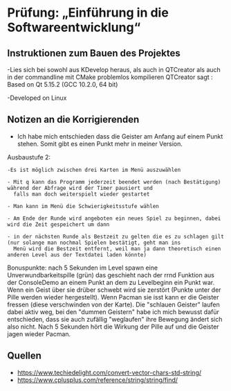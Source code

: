 # Prüfung: „Einführung in die Softwareentwicklung“
## Instruktionen zum Bauen des Projektes
-Lies sich bei sowohl aus KDevelop heraus, als auch in QTCreator als auch in der commandline mit CMake problemlos kompilieren
QTCreator sagt : Based on Qt 5.15.2 (GCC 10.2.0, 64 bit)

-Developed on Linux


## Notizen an die Korrigierenden
- Ich habe mich entschieden dass die Geister am Anfang auf einem Punkt stehen. Somit gibt es einen Punkt mehr in meiner Version.

Ausbaustufe 2:

    -Es ist möglich zwischen drei Karten im Menü auszuwählen

    - Mit q kann das Programm jederzeit beendet werden (nach Bestätigung) während der Abfrage wird der Timer pausiert und 
      falls man doch weiterspielt wieder gestartet

    - Man kann im Menü die Schwierigkeitsstufe wählen

    - Am Ende der Runde wird angeboten ein neues Spiel zu beginnen, dabei wird die Zeit gespeichert um dann
    
    - in der nächsten Runde als Bestzeit zu gelten die es zu schlagen gilt (nur solange man nochmal Spielen bestätigt, geht man ins
      Menü wird die Bestzeit entfernt, weil man ja dann theoretisch einen anderen Level aus der Textdatei laden könnte)

Bonuspunkte:
    nach 5 Sekunden im Level spawn eine Unverwundbarkeitspille (grün)
    das geschieht nach der rrnd Funktion aus der ConsoleDemo an einem Punkt an dem zu Levelbeginn ein Punkt war.
    Wenn ein Geist über sie drüber schwebt wird sie zerstört (Punkte unter der Pille werden wieder hergestellt).
    Wenn Pacman sie isst kann er die Geister fressen (diese verschwinden von der Karte).
    Die "schlauen Geister" laufen dabei aktiv weg, bei den "dummen Geistern" habe ich mich bewusst dafür entschieden, dass sie auch
    zufällig "weglaufen" ihre Bewegung ändert sich also nicht.
    Nach 5 Sekunden hört die Wirkung der Pille auf und die Geister jagen wieder Pacman.


## Quellen
- https://www.techiedelight.com/convert-vector-chars-std-string/
- https://www.cplusplus.com/reference/string/string/find/ 
